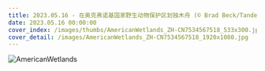 ```yaml
---
title: 2023.05.16 - 在奥克弗诺基国家野生动物保护区划独木舟 (© Brad Beck/Tandem Stills + Motion)
date: 2023.05.16 00:00:00
cover_index: /images/thumbs/AmericanWetlands_ZH-CN7534567518_533x300.jpg
cover_detail: /images/AmericanWetlands_ZH-CN7534567518_1920x1080.jpg
---
```


![AmericanWetlands](/images/AmericanWetlands_ZH-CN7534567518_1920x1080.jpg)
